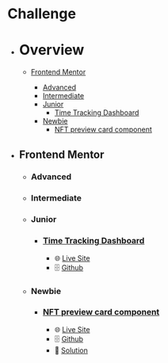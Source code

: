 # Challenge

- # Overview
  - [Frontend Mentor](#frontend-mentor)

    - [Advanced](#advanced)
    - [Intermediate](#intermediate)
    - [Junior](#junior)
      - [Time Tracking Dashboard](#time-tracking-dashboard)
    - [Newbie](#newbie)
      - [NFT preview card component](#nft-preview-card-component)

<!--   - [Programmers](#programmers) -->



- ## Frontend Mentor

    - ### Advanced
    - ### Intermediate
    - ### Junior
      - ### [Time Tracking Dashboard](https://www.frontendmentor.io/challenges/time-tracking-dashboard-UIQ7167Jw)
        - 🌐 [Live Site](https://philosopherprogrammer.github.io/NFT-preview-card-component/)
        - 🗄️ [Github](https://github.com/PhilosopherProgrammer/time-tracking-dashboard)
    - ### Newbie
      - ### [NFT preview card component](https://www.frontendmentor.io/challenges/nft-preview-card-component-SbdUL_w0U)
        - 🌐 [Live Site](https://philosopherprogrammer.github.io/NFT-preview-card-component/)
        - 🗄️ [Github](https://github.com/PhilosopherProgrammer/NFT-preview-card-component)
        - 🔮 [Solution](https://www.frontendmentor.io/solutions/nft-preview-card-component-9Vy2c_qQd)

<!-- - ## Programmers -->

